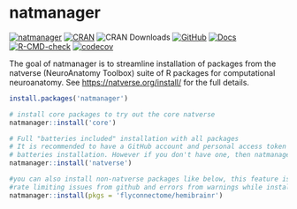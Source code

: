 
<!-- README.md is generated from README.Rmd. Please edit that file -->

# natmanager

<!-- badges: start -->

[![natmanager](https://img.shields.io/badge/natmanager-Part%20of%20the%20natverse-a241b6)](https://natverse.org/)
[![CRAN](https://img.shields.io/cran/v/natmanager)](https://cran.r-project.org/package=natmanager)
![CRAN
Downloads](https://cranlogs.r-pkg.org/badges/grand-total/natmanager)
[![GitHub](https://img.shields.io/github/v/release/natverse/natmanager)](https://github.com/natverse/natmanager/releases/)
[![Docs](https://img.shields.io/badge/docs-100%25-brightgreen.svg)](https://natverse.org//natmanager/reference/)
[![R-CMD-check](https://github.com/natverse/natmanager/workflows/R-CMD-check/badge.svg)](https://github.com/natverse/natmanager/actions)
[![codecov](https://codecov.io/gh/natverse/natmanager/branch/master/graph/badge.svg?token=jgs2AqL3xP)](https://app.codecov.io/gh/natverse/natmanager)
<!-- badges: end -->

The goal of natmanager is to streamline installation of packages from
the natverse (NeuroAnatomy Toolbox) suite of R packages for
computational neuroanatomy. See <https://natverse.org/install/> for the
full details.

``` r
install.packages('natmanager')

# install core packages to try out the core natverse
natmanager::install('core')

# Full "batteries included" installation with all packages
# It is recommended to have a GitHub account and personal access token (PAT) for this full
# batteries installation. However if you don't have one, then natmanager's default PAT will be used.
natmanager::install('natverse')

#you can also install non-natverse packages like below, this feature is useful if you want to avoid
#rate limiting issues from github and errors from warnings while installing packages:
natmanager::install(pkgs = 'flyconnectome/hemibrainr')
```
